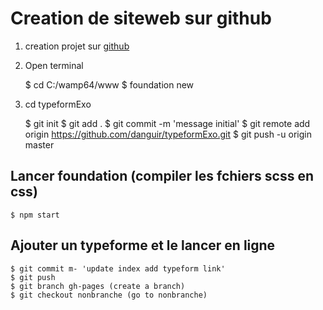 # Creation de siteweb sur github


1. creation projet sur [github](http://github.com/new)
1. Open terminal

    $ cd C:/wamp64/www
    $ foundation new

1. cd typeformExo

    $ git init
    $ git add .
    $ git commit -m 'message initial'
    $ git remote add origin https://github.com/danguir/typeformExo.git
    $ git push -u origin master


## Lancer foundation (compiler les fchiers scss en css)

    $ npm start

## Ajouter un typeforme et le lancer en ligne
    $ git commit m- 'update index add typeform link'
    $ git push
    $ git branch gh-pages (create a branch)
    $ git checkout nonbranche (go to nonbranche)
